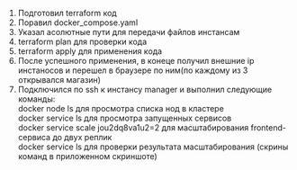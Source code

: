 1) Подготовил terraform код 
2) Поравил docker_compose.yaml 
3) Указал асолютные пути для передачи файлов инстансам 
4) terraform plan для проверки кода 
5) terraform apply для применения кода 
6) После успешного применения, в конеце получил внешние ip инстаносов и перешел в браузере по ним(по каждому из 3 открывался магазин) 
7) Подключился по ssh к инстансу manager и выполнил следующие команды:\
   docker node ls для просмотра списка нод в кластере\
   docker service ls для просмотра запущенных сервисов\
   docker service scale jou2dq8va1u2=2 для масштабирования frontend-сервиса до двух реплик\
   docker service ls для проверки результата масштабирования (скрины команд в приложенном скриншоте)
